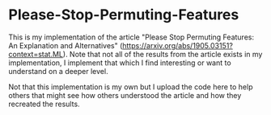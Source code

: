 # Please-Stop-Permuting-Features

This is my implementation of the article "Please Stop Permuting Features: An Explanation and Alternatives" (https://arxiv.org/abs/1905.03151?context=stat.ML). Note that not all of the results from the article exists in my implementation, I implement that which I find interesting or want to understand on a deeper level.

Not that this implementation is my own but I upload the code here to help others that might see how others understood the article and how they recreated the results.


